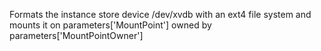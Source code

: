 Formats the instance store device /dev/xvdb with an ext4 file system and mounts
it on parameters['MountPoint'] owned by parameters['MountPointOwner']

